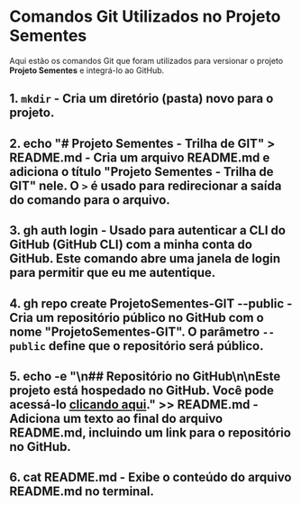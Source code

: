 # Comandos Git Utilizados no Projeto Sementes

Aqui estão os comandos Git que foram utilizados para versionar o projeto **Projeto Sementes** e integrá-lo ao GitHub.

## 1. `mkdir` - Cria um diretório (pasta) novo para o projeto.

## 2. echo "# Projeto Sementes - Trilha de GIT" > README.md - Cria um arquivo README.md e adiciona o título "Projeto Sementes - Trilha de GIT" nele. O `>` é usado para redirecionar a saída do comando para o arquivo.

## 3. gh auth login - Usado para autenticar a CLI do GitHub (GitHub CLI) com a minha conta do GitHub. Este comando abre uma janela de login para permitir que eu me autentique.

## 4. gh repo create ProjetoSementes-GIT --public - Cria um repositório público no GitHub com o nome "ProjetoSementes-GIT". O parâmetro `--public` define que o repositório será público.

## 5. echo -e "\n## Repositório no GitHub\n\nEste projeto está hospedado no GitHub. Você pode acessá-lo [clicando aqui](https://github.com/luanaunicred/ProjetoSementes-GIT)." >> README.md - Adiciona um texto ao final do arquivo README.md, incluindo um link para o repositório no GitHub.

## 6. cat README.md - Exibe o conteúdo do arquivo README.md no terminal.
